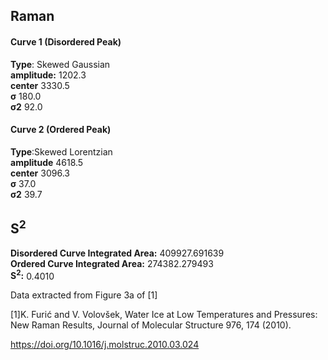 ## Raman

#### Curve 1 (Disordered Peak)
**Type**: Skewed Gaussian\
**amplitude:** 1202.3\
**center** 3330.5\
**σ** 180.0\
**σ2** 92.0


#### Curve 2 (Ordered Peak)
**Type**:Skewed Lorentzian\
**amplitude** 4618.5\
**center** 3096.3\
**σ** 37.0\
**σ2** 39.7


## S<sup>2</sup>
**Disordered Curve Integrated Area:** 409927.691639\
**Ordered Curve Integrated Area:** 274382.279493\
**S<sup>2</sup>:** 0.4010










Data extracted from Figure 3a of [1]


[1]K. Furić and V. Volovšek, Water Ice at Low Temperatures and Pressures: New Raman Results, Journal of Molecular Structure 976, 174 (2010).

https://doi.org/10.1016/j.molstruc.2010.03.024
